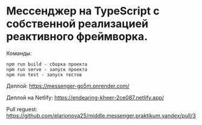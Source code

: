 # Мессенджер на TypeScript с собственной реализацией реактивного фреймворка.

Команды:
```
npm run build - cборка проекта
npm run serve - запуск проекта
npm run test - запуск тестов
```

Деплой: https://messenger-go5m.onrender.com/

Деплой на Netlify: https://endearing-kheer-2ce087.netlify.app/

Pull reguest: https://github.com/elarionova25/middle.messenger.praktikum.yandex/pull/3

